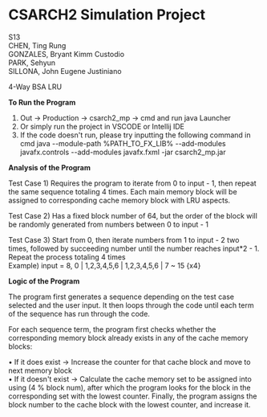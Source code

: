 # CSARCH2 Simulation Project
S13  
CHEN, Ting Rung  
GONZALES, Bryant Kimm Custodio  
PARK, Sehyun  
SILLONA, John Eugene Justiniano  

4-Way BSA LRU

****************To Run the Program****************    

1. Out -> Production -> csarch2_mp -> cmd and run java Launcher
2. Or simply run the project in VSCODE or Intellij IDE
3. If the code doesn't run, please try inputting the following command in cmd
   java --module-path %PATH_TO_FX_LIB% --add-modules javafx.controls --add-modules javafx.fxml -jar csarch2_mp.jar  

****************Analysis of the Program****************   

Test Case 1) Requires the program to iterate from 0 to input - 1, then repeat the same sequence totaling 4 times. Each main memory block will be assigned to corresponding cache memory block with LRU aspects.  

Test Case 2) Has a fixed block number of 64, but the order of the block will be randomly generated from numbers between 0 to input - 1  

Test Case 3) Start from 0, then iterate numbers from 1 to input - 2 two times, followed by succeeding number until the number reaches input*2 - 1. Repeat the process totaling 4 times  
Example) input = 8, 0 | 1,2,3,4,5,6 | 1,2,3,4,5,6 | 7 ~ 15 {x4}  


****************Logic of the Program****************  

The program first generates a sequence depending on the test case selected and the user input. It then loops through the code until each term of the sequence has run through the code.  

For each sequence term, the program first checks whether the corresponding memory block already exists in any of the cache memory blocks:  

• If it does exist      -> Increase the counter for that cache block and move to next memory block  
• If it doesn't exist   -> Calculate the cache memory set to be assigned into using (4 % block num), after which the program looks for the block in the corresponding set with the lowest counter. Finally, the program assigns the block number to the cache block with the lowest counter, and increase it.
